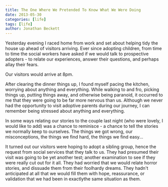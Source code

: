 ```yaml
---
title: The One Where We Pretended To Know What We Were Doing
date: 2013-05-30
categories: [life]
tags: [life]
author: Jonathan Beckett
---
```


Yesterday evening I raced home from work and set about helping tidy the house up ahead of visitors arriving. Ever since adopting children, from time to time the social workers have asked if we would talk to prospective adopters - to relate our experiences, answer their questions, and perhaps allay their fears.

Our visitors would arrive at 8pm.

After clearing the dinner things up, I found myself pacing the kitchen, worrying about anything and everything. While walking to and fro, picking things up, putting things away, and otherwise being paranoid, it occurred to me that they were going to be far more nervous than us. Although we never had the opportunity to visit adoptive parents during our journey, I can remember being stressed about anything and everything.

In some ways relating our stories to the couple last night (who were lovely, I would like to add) was a chance to reminisce - a chance to tell the stories we normally keep to ourselves. The things we got wrong, our misconceptions, the things we find hard, the things we find easy...

It turned out our visitors were hoping to adopt a sibling group, hence the request from social services that they talk to us. They had presumed their visit was going to be yet another test; another examination to see if they were really cut out for it all. They had worried that we would relate horror stories, and dissuade them from their foolhardy dreams. They hadn't anticipated at all that we would fill them with hope, reassurance, or validation that we had been in exactlythe same situation as them.